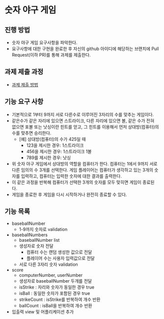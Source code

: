 # 숫자 야구 게임
## 진행 방법
* 숫자 야구 게임 요구사항을 파악한다.
* 요구사항에 대한 구현을 완료한 후 자신의 github 아이디에 해당하는 브랜치에 Pull Request(이하 PR)를 통해 과제를 제출한다.

## 과제 제출 과정
* [과제 제출 방법](https://github.com/next-step/nextstep-docs/tree/master/precourse)

## 기능 요구 사항
* 기본적으로 1부터 9까지 서로 다른수로 이루어진 3자리의 수를 맞추는 게임이다.
* 같은수가 같은 자리에 있으면 스트라이크, 다른 자리에 있으면 볼, 같은 수가 전혀 없으면 포볼 또는 낫싱이란 힌트를 얻고, 그 힌트를 이용해서 먼저 상대방(컴퓨터)의 수를 맞추면 승리한다.
  * [예] 상대방(컴퓨터)의 수가 425일 때
    * 123을 제시한 경우: 1스트라이크
    * 456을 제시한 경우: 1스트라이크 1볼
    * 789를 제시한 경우: 낫싱
* 위 숫자 야구 게임에서 상대방의 역할을 컴퓨터가 한다. 컴퓨터는 1에서 9까지 서로 다른 임의의 수 3개를 선택한다. 게임 플레이어는 컴퓨터가 생각하고 있는 3개의 숫자를 입력하고, 컴퓨터는 입력한 숫자에 대한 결과를 출력한다.
* 이 같은 과정을 반복해 컴퓨터가 선택한 3개의 숫자를 모두 맞히면 게임이 종료된다.
* 게임을 종료한 후 게임을 다시 시작하거나 완전히 종료할 수 있다.

## 기능 목록
* baseballNumber
  * 1-9까지 숫자로 validation
* baseballNumbers
  * baseballNumber list
  * 생성자로 숫자 전달
    * 컴퓨터 수는 랜덤 생성한 값으로 전달
    * 플레이어 수는 사용자 입력값으로 전달
  * 서로 다른 3자리 숫자 validation
* score
  * computerNumber, userNumber
  * 생성자로 baseballNumber 두개를 전달
  * isStrike : 자리와 숫자가 동일한 경우 true
  * isBall : 동일한 숫자가 포함된 경우 true
  * strikeCount : isStrike를 반복하여 개수 반환
  * ballCount : isBall을 반복하여 개수 반환
* 입출력 view 및 어플리케이션 추가

